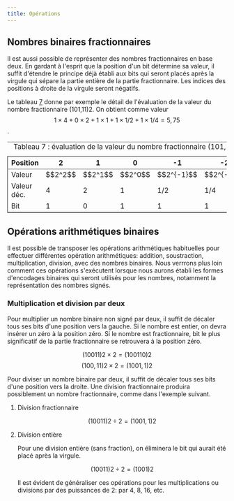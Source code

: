 ```yaml
---
title: Opérations
---
```

## Nombres binaires fractionnaires

Il est aussi possible de représenter des nombres fractionnaires en
base deux. En gardant à l'esprit que la position d'un bit détermine sa
valeur, il suffit d'étendre le principe déjà établi aux bits qui
seront placés après la virgule qui sépare la partie entière de la
partie fractionnaire. Les indices des positions à droite de la virgule
seront négatifs.

Le tableau [7](#org473ef5b) donne par exemple le détail de l'évaluation
de la valeur du nombre fractionnaire (101,11)2. On obtient comme
valeur $$1 \times 4 + 0 \times 2 + 1 \times 1 + 1 \times 1/2 + 1
\times 1/4 = 5,75$$.

<table id="org473ef5b" border="2" cellspacing="0" cellpadding="6" rules="groups" frame="hsides">
<caption class="t-above"><span class="table-number">Tableau 7 :</span> évaluation de la valeur du nombre fractionnaire (101,11)2</caption>

<colgroup>
<col  class="org-left" />

<col  class="org-right" />

<col  class="org-right" />

<col  class="org-right" />

<col  class="org-right" />

<col  class="org-right" />
</colgroup>
<thead>
<tr>
<th scope="col" class="org-left">Position</th>
<th scope="col" class="org-right">2</th>
<th scope="col" class="org-right">1</th>
<th scope="col" class="org-right">0</th>
<th scope="col" class="org-right">-1</th>
<th scope="col" class="org-right">-2</th>
</tr>
</thead>

<tbody>
<tr>
<td class="org-left">Valeur</td>
<td class="org-right">$$2^2$$</td>
<td class="org-right">$$2^1$$</td>
<td class="org-right">$$2^0$$</td>
<td class="org-right">$$2^{-1}$$</td>
<td class="org-right">$$2^{-2}$$</td>
</tr>


<tr>
<td class="org-left">Valeur déc.</td>
<td class="org-right">4</td>
<td class="org-right">2</td>
<td class="org-right">1</td>
<td class="org-right">1/2</td>
<td class="org-right">1/4</td>
</tr>


<tr>
<td class="org-left">Bit</td>
<td class="org-right">1</td>
<td class="org-right">0</td>
<td class="org-right">1</td>
<td class="org-right">1</td>
<td class="org-right">1</td>
</tr>
</tbody>
</table>




## Opérations arithmétiques binaires

Il est possible de transposer les opérations arithmétiques habituelles
pour effectuer différentes opération arithmétiques: addition,
soustraction, multiplication, division, avec des nombres
binaires. Nous verrrons plus loin comment ces opérations s'exécutent
lorsque nous aurons établi les formes d'encodages binaires qui seront
utilisés pour les nombres, notamment la représentation des nombres
signés.




### Multiplication et division par deux

Pour multiplier un nombre binaire non signé par deux, il suffit de
décaler tous ses bits d'une position vers la gauche. Si le nombre est
entier, on devra insérer un zéro à la position zéro. Si le nombre est
fractionnaire, bit le plus significatif de la partie fractionnaire se
retrouvera à la position zéro.

$$ (10011)2 \times 2 = (100110)2 $$
$$ (100,11)2 \times 2 = (1001,1)2 $$

Pour diviser un nombre binaire par deux, il suffit de décaler tous ses
bits d'une position vers la droite. Une division fractionnaire
produira possiblement un nombre fractionnaire, comme dans l'exemple
suivant.

1.  Division fractionnaire

	$$ (10011)2 \div 2 = (1001,1)2 $$

2.  Division entière

	Pour une division entière (sans fraction), on éliminera le bit qui
	aurait été placé après la virgule.
    
	$$ (10011)2 \div 2 = (1001)2 $$
    
	Il est évident de généraliser ces opérations pour les multiplications
	ou divisions par des puissances de 2: par 4, 8, 16, etc.

